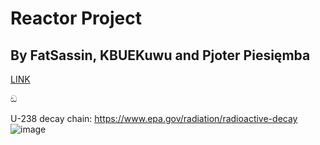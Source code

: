 ﻿# Reactor Project
## By FatSassin, KBUEKuwu and Pjoter Piesięmba
[LINK](https://www.britannica.com/science/uranium)

ඞ

U-238 decay chain: https://www.epa.gov/radiation/radioactive-decay
![image](https://www.epa.gov/sites/default/files/styles/medium/public/2015-05/u-238_decay.png?itok=558OwVAJ)

